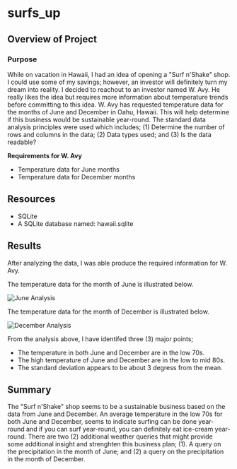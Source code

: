 # surfs_up

## Overview of Project

### Purpose
While on vacation in Hawaii, I had an idea of opening a "Surf n'Shake" shop.  I could use some of my savings; however, an investor will definitely turn my dream into reality.  I decided to reachout to an investor named W. Avy.  He really likes the idea but requires more information about temperature trends before committing to this idea.  W. Avy has requested temperature data for the months of June and December in Oahu, Hawaii. This will help determine if this business would be sustainable year-round.  The standard data analysis principles were used which includes; (1) Determine the number of rows and columns in the data; (2) Data types used; and (3) Is the data readable?

__Requirements for W. Avy__
- Temperature data for June months
- Temperature data for December months

## Resources

- SQLite
- A SQLite database named: hawaii.sqlite
  
## Results
After analyzing the data, I was able produce the required information for W. Avy.
 
The temperature data for the month of June is illustrated below.

![June Analysis](https://github.com/SheaButta/Movies-ETL/blob/main/Resources/JuneTemps.png)

The temperature data for the month of December is illustrated below.

![December Analysis](https://github.com/SheaButta/Movies-ETL/blob/main/Resources/DecemberTemps.png)

From the analysis above, I have identifed three (3) major points;
- The temperature in both June and December are in the low 70s.
- The high temperature of June and December are in the low to mid 80s.
- The standard deviation appears to be about 3 degress from the mean.

 
## Summary
The "Surf n'Shake" shop seems to be a sustainable business based on the data from June and December.  An average temperature in the low 70s for both June and December, seems to indicate surfing can be done year-round and if you can surf year-round, you can definitely eat ice-cream year-round.  There are two (2) additional weather queries that might provide some additional insight and strenghten this business plan; (1). A query on the precipitation in the month of June; and (2) a query on the precipitation in the month of December.
 
    
 
 
 
 
 
